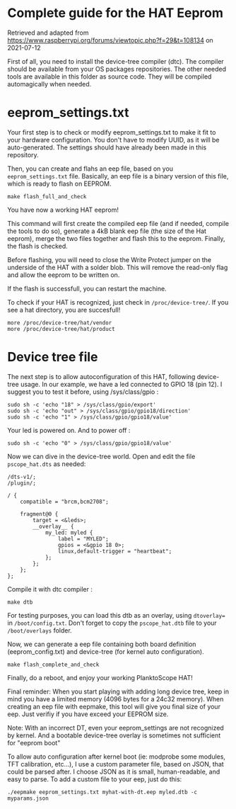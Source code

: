 # Complete guide for the HAT Eeprom
Retrieved and adapted from https://www.raspberrypi.org/forums/viewtopic.php?f=29&t=108134 on 2021-07-12


First of all, you need to install the device-tree compiler (dtc). The compiler should be available from your OS packages repositories. The other needed tools are available in this folder as source code. They will be compiled automagically when needed.

# eeprom_settings.txt
Your first step is to check or modify eeprom_settings.txt to make it fit to your hardware configuration. You don't have to modify UUID, as it will be auto-generated. The settings should have already been made in this repository.

Then, you can create and flahs an eep file, based on you `eeprom_settings.txt` file. Basically, an eep file is a binary version of this file, which is ready to flash on EEPROM.

```
make flash_full_and_check
```

You have now a working HAT eeprom!

This command will first create the compiled eep file (and if needed, compile the tools to do so), generate a 4kB blank eep file (the size of the Hat eeprom), merge the two files together and flash this to the eeprom. Finally, the flash is checked.

Before flashing, you will need to close the Write Protect jumper on the underside of the HAT with a solder blob. This will remove the read-only flag and allow the eeprom to be written on.

If the flash is successfull, you can restart the machine.

To check if your HAT is recognized, just check in `/proc/device-tree/`. If you see a hat directory, you are succesfull!

```
more /proc/device-tree/hat/vendor
more /proc/device-tree/hat/product
```

# Device tree file
The next step is to allow autoconfiguration of this HAT, following device-tree usage. In our example, we have a led connected to GPIO 18 (pin 12). I suggest you to test it before, using /sys/class/gpio :

```
sudo sh -c 'echo "18" > /sys/class/gpio/export'
sudo sh -c 'echo "out" > /sys/class/gpio/gpio18/direction'
sudo sh -c 'echo "1" > /sys/class/gpio/gpio18/value'
```

Your led is powered on. And to power off :

```
sudo sh -c 'echo "0" > /sys/class/gpio/gpio18/value'
```

Now we can dive in the device-tree world. Open and edit the file `pscope_hat.dts` as needed:

```
/dts-v1/;
/plugin/;

/ {
    compatible = "brcm,bcm2708";

    fragment@0 {
        target = <&leds>;
        __overlay__ {
            my_led: myled {
                label = "MYLED";
                gpios = <&gpio 18 0>;
                linux,default-trigger = "heartbeat";
            };
        };
    };
};
```

Compile it with dtc compiler :

```
make dtb
```

For testing purposes, you can load this dtb as an overlay, using `dtoverlay=` in `/boot/config.txt`. Don't forget to copy the `pscope_hat.dtb` file to your `/boot/overlays` folder.

Now, we can generate a eep file containing both board definition (eeprom_config.txt) and device-tree (for kernel auto configuration).

```
make flash_complete_and_check
```

Finally, do a reboot, and enjoy your working PlanktoScope HAT!


Final reminder: When you start playing with adding long device tree, keep in mind you have a limited memory (4096 bytes for a 24c32 memory). When creating an eep file with eepmake, this tool will give you final size of your eep. Just verifiy if you have exceed your EEPROM size.

Note: With an incorrect DT, even your eeprom_settings are not recognized by kernel. And a bootable device-tree overlay is sometimes not sufficient for "eeprom boot"

To allow auto configuration after kernel boot (ie: modprobe some modules, TFT calibration, etc...), I use a custom parameter file, based on JSON, that could be parsed after. I choose JSON as it is small, human-readable, and easy to parse.
To add a custom file to your eep, just do this:

```
./eepmake eeprom_settings.txt myhat-with-dt.eep myled.dtb -c myparams.json
```
